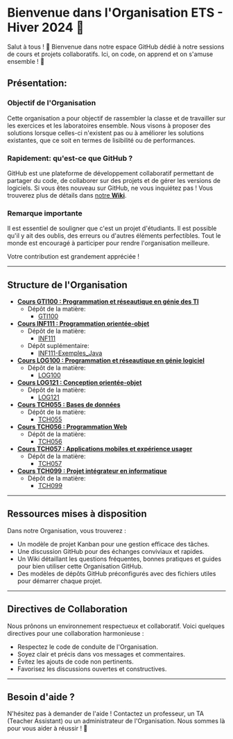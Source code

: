 # Bienvenue dans l'Organisation **ETS - Hiver 2024** 🚀

Salut à tous ! 🌟 Bienvenue dans notre espace GitHub dédié à notre sessions de cours et projets collaboratifs. Ici, on code, on apprend et on s'amuse ensemble ! 🎉

## Présentation:

### Objectif de l'Organisation

Cette organisation a pour objectif de rassembler la classe et de travailler sur les exercices et les laboratoires ensemble. Nous visons à proposer des solutions lorsque celles-ci n'existent pas ou à améliorer les solutions existantes, que ce soit en termes de lisibilité ou de performances.

### Rapidement: qu'est-ce que GitHub ?

GitHub est une plateforme de développement collaboratif permettant de partager du code, de collaborer sur des projets et de gérer les versions de logiciels. Si vous êtes nouveau sur GitHub, ne vous inquiétez pas ! Vous trouverez plus de détails dans [notre **Wiki**](https://github.com/ETS-Winter-2024-CUT/.github/wiki).

### Remarque importante

Il est essentiel de souligner que c'est un projet d'étudiants. Il est possible qu'il y ait des oublis, des erreurs ou d'autres éléments perfectibles. Tout le monde est encouragé à participer pour rendre l'organisation meilleure. 

Votre contribution est grandement appréciée !

---

## Structure de l'Organisation

- **[Cours GTI100 : Programmation et réseautique en génie des TI](https://github.com/orgs/ETS-Winter-2024-CUT/teams/GTI100)**
    - Dépôt de la matière:
        - [GTI100](https://github.com/ETS-Winter-2024-CUT/GTI100)
- **[Cours INF111 : Programmation orientée-objet](https://github.com/orgs/ETS-Winter-2024-CUT/teams/INF111)**
    - Dépôt de la matière:
        - [INF111](https://github.com/ETS-Winter-2024-CUT/INF111)
    - Dépôt suplémentaire:
        - [INF111-Exemples_Java](https://github.com/ETS-Winter-2024-CUT/INF111-Exemples_Java)
- **[Cours LOG100 : Programmation et réseautique en génie logiciel](https://github.com/orgs/ETS-Winter-2024-CUT/teams/LOG100)**
    - Dépôt de la matière:
        - [LOG100](https://github.com/ETS-Winter-2024-CUT/LOG100)
- **[Cours LOG121 : Conception orientée-objet](https://github.com/orgs/ETS-Winter-2024-CUT/teams/LOG121)**
    - Dépôt de la matière:
        - [LOG121](https://github.com/ETS-Winter-2024-CUT/LOG121)
- **[Cours TCH055 : Bases de données](https://github.com/orgs/ETS-Winter-2024-CUT/teams/TCH055)**
    - Dépôt de la matière:
        - [TCH055](https://github.com/ETS-Winter-2024-CUT/TCH055)
- **[Cours TCH056 : Programmation Web](https://github.com/orgs/ETS-Winter-2024-CUT/teams/TCH056)**
    - Dépôt de la matière:
        - [TCH056](https://github.com/ETS-Winter-2024-CUT/TCH056)
- **[Cours TCH057 : Applications mobiles et expérience usager](https://github.com/orgs/ETS-Winter-2024-CUT/teams/TCH057)**
    - Dépôt de la matière:
        - [TCH057](https://github.com/ETS-Winter-2024-CUT/TCH057)
- **[Cours TCH099 : Projet intégrateur en informatique](https://github.com/orgs/ETS-Winter-2024-CUT/teams/TCH099)**
    - Dépôt de la matière:
        - [TCH099](https://github.com/ETS-Winter-2024-CUT/TCH099)

---

## Ressources mises à disposition

Dans notre Organisation, vous trouverez :

- Un modèle de projet Kanban pour une gestion efficace des tâches.
- Une discussion GitHub pour des échanges conviviaux et rapides.
- Un Wiki détaillant les questions fréquentes, bonnes pratiques et guides pour bien utiliser cette Organisation GitHub.
- Des modèles de dépôts GitHub préconfigurés avec des fichiers utiles pour démarrer chaque projet.

---

## Directives de Collaboration

Nous prônons un environnement respectueux et collaboratif. Voici quelques directives pour une collaboration harmonieuse :
- Respectez le code de conduite de l'Organisation.
- Soyez clair et précis dans vos messages et commentaires.
- Évitez les ajouts de code non pertinents.
- Favorisez les discussions ouvertes et constructives.

---

## Besoin d'aide ?

N'hésitez pas à demander de l'aide ! Contactez un professeur, un TA (Teacher Assistant) ou un administrateur de l'Organisation. Nous sommes là pour vous aider à réussir ! 🌟
